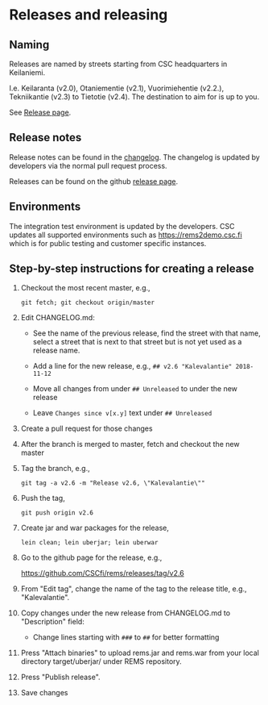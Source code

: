 # Releases and releasing

## Naming
Releases are named by streets starting from CSC headquarters in Keilaniemi.

I.e. Keilaranta (v2.0), Otaniementie (v2.1), Vuorimiehentie (v2.2.), Tekniikantie (v2.3) to Tietotie (v2.4).
The destination to aim for is up to you.

See [Release page](https://github.com/CSCfi/rems/releases).

## Release notes

Release notes can be found in the [changelog](../CHANGELOG.md). The
changelog is updated by developers via the normal pull request process.

Releases can be found on the github [release page](https://github.com/CSCfi/rems/releases).

## Environments

The integration test environment is updated by the developers.
CSC updates all supported environments such as https://rems2demo.csc.fi which is for public testing and customer specific instances.

## Step-by-step instructions for creating a release

1. Checkout the most recent master, e.g.,

   `git fetch; git checkout origin/master`

2. Edit CHANGELOG.md:

   - See the name of the previous release, find the street with that name,
     select a street that is next to that street but is not yet used as
     a release name.

   - Add a line for the new release, e.g.,
     `## v2.6 "Kalevalantie" 2018-11-12`

   - Move all changes from under `## Unreleased` to under the new release

   - Leave `Changes since v[x.y]` text under `## Unreleased`

3. Create a pull request for those changes

4. After the branch is merged to master, fetch and checkout the new master

5. Tag the branch, e.g.,

   `git tag -a v2.6 -m "Release v2.6, \"Kalevalantie\""`

6. Push the tag,

   `git push origin v2.6`

7. Create jar and war packages for the release,

   `lein clean; lein uberjar; lein uberwar`

8. Go to the github page for the release, e.g.,

   https://github.com/CSCfi/rems/releases/tag/v2.6

9. From "Edit tag", change the name of the tag to the release title,
   e.g., "Kalevalantie".

10. Copy changes under the new release from CHANGELOG.md to "Description"
    field:

    - Change lines starting with `###` to `##` for better formatting

11. Press "Attach binaries" to upload rems.jar and rems.war from your
    local directory target/uberjar/ under REMS repository.

12. Press "Publish release".

13. Save changes
